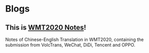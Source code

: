 # Blogs

## This is [WMT2020 Notes](WMT2020Notes/)!

Notes of Chinese-English Translation in WMT2020, containing the submission from VolcTrans, WeChat, DiDi, Tencent and OPPO.
